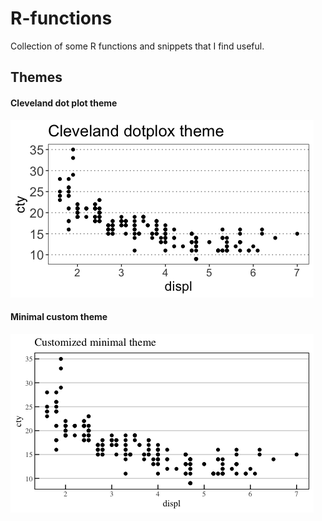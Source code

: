 # R-functions
Collection of some R functions and snippets that I find useful.

## Themes
#### Cleveland dot plot theme
![Cleveland dot plot](https://github.com/plocasto/R-functions/blob/056feaf2215d3dc62ca5d025fff21a07ff12c7eb/examples/cleveland-dotplot.png)

#### Minimal custom theme
![Minimal theme](https://github.com/plocasto/R-functions/blob/056feaf2215d3dc62ca5d025fff21a07ff12c7eb/examples/custom-minimal.png)
